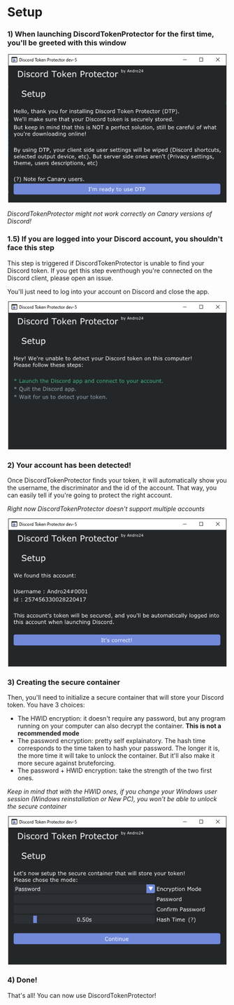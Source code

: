 # Setup

### 1) When launching DiscordTokenProtector for the first time, you'll be greeted with this window

<p align="center">
  <img width="500" src="Assets/Setup1.png">
</p>

*DiscordTokenProtector might not work correctly on Canary versions of Discord!*

### 1.5) If you are logged into your Discord account, you shouldn't face this step

This step is triggered if DiscordTokenProtector is unable to find your Discord token.
If you get this step eventhough you're connected on the Discord client, please open an issue.

You'll just need to log into your account on Discord and close the app.

<p align="center">
  <img width="500" src="Assets/Setup2.png">
</p>

### 2) Your account has been detected!

Once DiscordTokenProtector finds your token, it will automatically show you the username, the discriminator and the id of the account.
That way, you can easily tell if you're going to protect the right account.

*Right now DiscordTokenProtector doesn't support multiple accounts*

<p align="center">
  <img width="500" src="Assets/Setup3.png">
</p>

### 3) Creating the secure container

Then, you'll need to initialize a secure container that will store your Discord token.
You have 3 choices:
* The HWID encryption: it doesn't require any password, but any program running on your computer can also decrypt the container. **This is not a recommended mode**
* The password encryption: pretty self explainatory. The hash time corresponds to the time taken to hash your password.
The longer it is, the more time it will take to unlock the container. But it'll also make it more secure against bruteforcing.
* The password + HWID encryption: take the strength of the two first ones.

*Keep in mind that with the HWID ones, if you change your Windows user session (Windows reinstallation or New PC), you won't be able to unlock the secure container*

<p align="center">
  <img width="500" src="Assets/Setup4.png">
</p>

### 4) Done!

That's all! You can now use DiscordTokenProtector!
